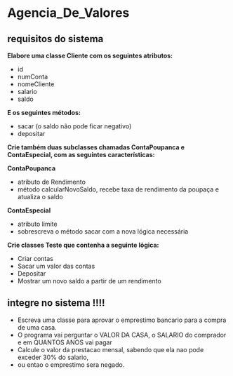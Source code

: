 # Agencia_De_Valores

## requisitos do sistema 

**Elabore uma classe Cliente com os seguintes atributos:** 
* id
* numConta
* nomeCliente
* salario
* saldo 

**E os seguintes métodos:**
* sacar (o saldo não pode ficar negativo)
* depositar

**Crie também duas subclasses chamadas ContaPoupanca e ContaEspecial, com as
seguintes características:**

**ContaPoupanca**
* atributo de Rendimento
* método calcularNovoSaldo, recebe taxa de rendimento da poupaça e
  atualiza o saldo

**ContaEspecial**
* atributo limite
* sobrescreva o método sacar com a nova lógica necessária


**Crie classes Teste que contenha a seguinte lógica:**
* Criar contas
* Sacar um valor das contas
* Depositar
* Mostrar um novo saldo a partir de um rendimento

## integre no sistema !!!!


*  Escreva uma classe para aprovar o emprestimo bancario para a  compra de uma casa.
*  O programa vai perguntar o VALOR DA CASA, o SALARIO do comprador e em QUANTOS ANOS vai pagar
*  Calcule o valor da prestacao mensal, sabendo que ela nao pode exceder 30% do salario,
*  ou entao o emprestimo sera negado.
